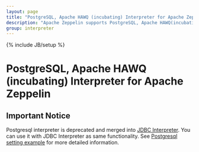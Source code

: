 ```yaml
---		
layout: page		
title: "PostgreSQL, Apache HAWQ (incubating) Interpreter for Apache Zeppelin"		
description: "Apache Zeppelin supports PostgreSQL, Apache HAWQ(incubating) and Greenplum SQL data processing engines."		
group: interpreter		
---		
```

<!--		
Licensed under the Apache License, Version 2.0 (the "License");		
you may not use this file except in compliance with the License.		
You may obtain a copy of the License at		
		
http://www.apache.org/licenses/LICENSE-2.0		
		
Unless required by applicable law or agreed to in writing, software		
distributed under the License is distributed on an "AS IS" BASIS,		
WITHOUT WARRANTIES OR CONDITIONS OF ANY KIND, either express or implied.		
See the License for the specific language governing permissions and		
limitations under the License.		
-->		
{% include JB/setup %}		
		
# PostgreSQL, Apache HAWQ (incubating) Interpreter for Apache Zeppelin		
		
<div id="toc"></div>		
		
## Important Notice		
		
Postgresql interpreter is deprecated and merged into [JDBC Interpreter](./jdbc.html). 
You can use it with JDBC Interpreter as same functionality. 
See [Postgresql setting example](./jdbc.html#postgres) for more detailed information.
